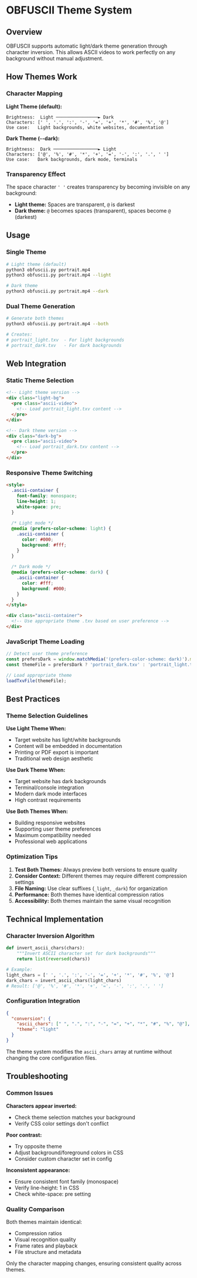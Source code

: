 # OBFUSCII Theme System

## Overview

OBFUSCII supports automatic light/dark theme generation through character inversion. This allows ASCII videos to work perfectly on any background without manual adjustment.

## How Themes Work

### Character Mapping

**Light Theme (default):**
```
Brightness:  Light ────────────────► Dark
Characters: [' ', '.', ':', '-', '=', '+', '*', '#', '%', '@']
Use case:   Light backgrounds, white websites, documentation
```

**Dark Theme (--dark):**
```
Brightness:  Dark ─────────────────► Light  
Characters: ['@', '%', '#', '*', '+', '=', '-', ':', '.', ' ']
Use case:   Dark backgrounds, dark mode, terminals
```

### Transparency Effect

The space character `' '` creates transparency by becoming invisible on any background:
- **Light theme:** Spaces are transparent, `@` is darkest
- **Dark theme:** `@` becomes spaces (transparent), spaces become `@` (darkest)

## Usage

### Single Theme
```bash
# Light theme (default)
python3 obfuscii.py portrait.mp4
python3 obfuscii.py portrait.mp4 --light

# Dark theme
python3 obfuscii.py portrait.mp4 --dark
```

### Dual Theme Generation
```bash
# Generate both themes
python3 obfuscii.py portrait.mp4 --both

# Creates:
# portrait_light.txv  - For light backgrounds
# portrait_dark.txv   - For dark backgrounds
```

## Web Integration

### Static Theme Selection
```html
<!-- Light theme version -->
<div class="light-bg">
  <pre class="ascii-video">
    <!-- Load portrait_light.txv content -->
  </pre>
</div>

<!-- Dark theme version -->
<div class="dark-bg">
  <pre class="ascii-video">
    <!-- Load portrait_dark.txv content -->
  </pre>
</div>
```

### Responsive Theme Switching
```html
<style>
  .ascii-container {
    font-family: monospace;
    line-height: 1;
    white-space: pre;
  }
  
  /* Light mode */
  @media (prefers-color-scheme: light) {
    .ascii-container {
      color: #000;
      background: #fff;
    }
  }
  
  /* Dark mode */
  @media (prefers-color-scheme: dark) {
    .ascii-container {
      color: #fff;
      background: #000;
    }
  }
</style>

<div class="ascii-container">
  <!-- Use appropriate theme .txv based on user preference -->
</div>
```

### JavaScript Theme Loading
```javascript
// Detect user theme preference
const prefersDark = window.matchMedia('(prefers-color-scheme: dark)').matches;
const themeFile = prefersDark ? 'portrait_dark.txv' : 'portrait_light.txv';

// Load appropriate theme
loadTxvFile(themeFile);
```

## Best Practices

### Theme Selection Guidelines

**Use Light Theme When:**
- Target website has light/white backgrounds
- Content will be embedded in documentation
- Printing or PDF export is important
- Traditional web design aesthetic

**Use Dark Theme When:**
- Target website has dark backgrounds
- Terminal/console integration
- Modern dark mode interfaces
- High contrast requirements

**Use Both Themes When:**
- Building responsive websites
- Supporting user theme preferences
- Maximum compatibility needed
- Professional web applications

### Optimization Tips

1. **Test Both Themes:** Always preview both versions to ensure quality
2. **Consider Context:** Different themes may require different compression settings
3. **File Naming:** Use clear suffixes (`_light`, `_dark`) for organization
4. **Performance:** Both themes have identical compression ratios
5. **Accessibility:** Both themes maintain the same visual recognition

## Technical Implementation

### Character Inversion Algorithm
```python
def invert_ascii_chars(chars):
    """Invert ASCII character set for dark backgrounds"""
    return list(reversed(chars))

# Example:
light_chars = [' ', '.', ':', '-', '=', '+', '*', '#', '%', '@']
dark_chars = invert_ascii_chars(light_chars)
# Result: ['@', '%', '#', '*', '+', '=', '-', ':', '.', ' ']
```

### Configuration Integration
```json
{
  "conversion": {
    "ascii_chars": [" ", ".", ":", "-", "=", "+", "*", "#", "%", "@"],
    "theme": "light"
  }
}
```

The theme system modifies the `ascii_chars` array at runtime without changing the core configuration files.

## Troubleshooting

### Common Issues

**Characters appear inverted:**
- Check theme selection matches your background
- Verify CSS color settings don't conflict

**Poor contrast:**
- Try opposite theme
- Adjust background/foreground colors in CSS
- Consider custom character set in config

**Inconsistent appearance:**
- Ensure consistent font family (monospace)
- Verify line-height: 1 in CSS
- Check white-space: pre setting

### Quality Comparison
Both themes maintain identical:
- Compression ratios
- Visual recognition quality
- Frame rates and playback
- File structure and metadata

Only the character mapping changes, ensuring consistent quality across themes.